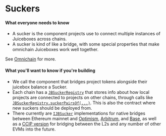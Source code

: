 # Suckers

#### What everyone needs to know

* A sucker is the component projects use to connect multiple instances of Juiceboxes across chains.
* A sucker is kind of like a bridge, with some special properties that make omnichain Juiceboxes work well together.

See [Omnichain](/docs/dev/v5/learn/glossary/omnichain.md) for more.
 
#### What you'll want to know if you're building

* We call the component that bridges project tokens alongside their juicebox balance a Sucker.
* Each chain has a [`JBSuckerRegistry`](/docs/dev/v5/api/suckers/JBSuckerRegistry.md) that stores info about how local projects are connected to projects on other chains, through calls like [`JBSuckerRegistry.suckerPairsOf(...)`](/docs/dev/v5/api/suckers/JBSuckerRegistry.md#suckerpairsof). This is also the contract where new suckers should be deployed from.
* There currently are [`IJBSucker`](/docs/dev/v5/api/suckers/interfaces/IJBSucker.md) implementations for native bridges between Ethereum mainnet and [Optimism](/docs/dev/v5/api/suckers/JBOptimismSucker.md), [Arbitrum](/docs/dev/v5/api/suckers/JBArbitrumSucker.md), and [Base](/docs/dev/v5/api/suckers/JBBaseSucker.md), as well as a [CCIP version](/docs/dev/v5/api/suckers/JBCCIPSucker.md) for bridging between the L2s and any number of other EVMs into the future.
